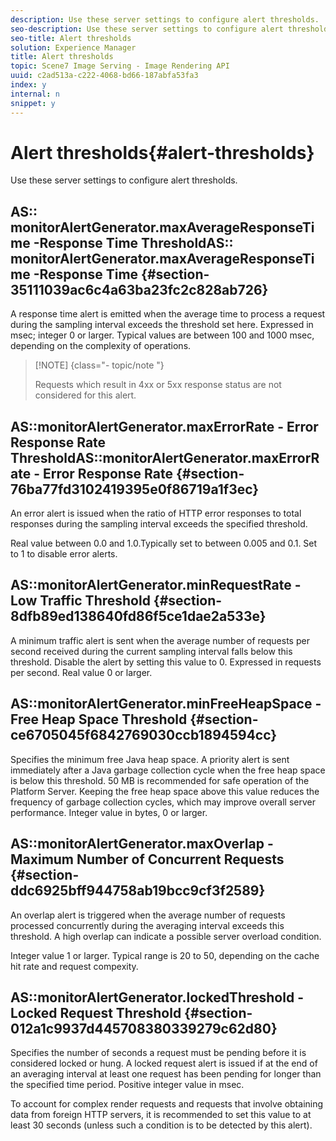 ```yaml
---
description: Use these server settings to configure alert thresholds.
seo-description: Use these server settings to configure alert thresholds.
seo-title: Alert thresholds
solution: Experience Manager
title: Alert thresholds
topic: Scene7 Image Serving - Image Rendering API
uuid: c2ad513a-c222-4068-bd66-187abfa53fa3
index: y
internal: n
snippet: y
---
```


# Alert thresholds{#alert-thresholds}

Use these server settings to configure alert thresholds.

## AS:: monitorAlertGenerator.maxAverageResponseTime -Response Time ThresholdAS:: monitorAlertGenerator.maxAverageResponseTime -Response Time {#section-35111039ac6c4a63ba23fc2c828ab726}

A response time alert is emitted when the average time to process a request during the sampling interval exceeds the threshold set here. Expressed in msec; integer 0 or larger. Typical values are between 100 and 1000 msec, depending on the complexity of operations.

>[!NOTE] {class="- topic/note "}
>
>Requests which result in 4xx or 5xx response status are not considered for this alert.

## AS::monitorAlertGenerator.maxErrorRate - Error Response Rate ThresholdAS::monitorAlertGenerator.maxErrorRate - Error Response Rate {#section-76ba77fd3102419395e0f86719a1f3ec}

An error alert is issued when the ratio of HTTP error responses to total responses during the sampling interval exceeds the specified threshold.

Real value between 0.0 and 1.0.Typically set to between 0.005 and 0.1. Set to 1 to disable error alerts.

## AS::monitorAlertGenerator.minRequestRate - Low Traffic Threshold {#section-8dfb89ed138640fd86f5ce1dae2a533e}

A minimum traffic alert is sent when the average number of requests per second received during the current sampling interval falls below this threshold. Disable the alert by setting this value to 0. Expressed in requests per second. Real value 0 or larger.

## AS::monitorAlertGenerator.minFreeHeapSpace -Free Heap Space Threshold {#section-ce6705045f6842769030ccb1894594cc}

Specifies the minimum free Java heap space. A priority alert is sent immediately after a Java garbage collection cycle when the free heap space is below this threshold. 50 MB is recommended for safe operation of the Platform Server. Keeping the free heap space above this value reduces the frequency of garbage collection cycles, which may improve overall server performance. Integer value in bytes, 0 or larger.

## AS::monitorAlertGenerator.maxOverlap - Maximum Number of Concurrent Requests {#section-ddc6925bff944758ab19bcc9cf3f2589}

An overlap alert is triggered when the average number of requests processed concurrently during the averaging interval exceeds this threshold. A high overlap can indicate a possible server overload condition.

Integer value 1 or larger. Typical range is 20 to 50, depending on the cache hit rate and request compexity.

## AS::monitorAlertGenerator.lockedThreshold - Locked Request Threshold {#section-012a1c9937d445708380339279c62d80}

Specifies the number of seconds a request must be pending before it is considered locked or hung. A locked request alert is issued if at the end of an averaging interval at least one request has been pending for longer than the specified time period. Positive integer value in msec.

To account for complex render requests and requests that involve obtaining data from foreign HTTP servers, it is recommended to set this value to at least 30 seconds (unless such a condition is to be detected by this alert). 
